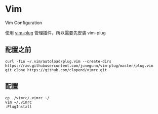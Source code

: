 # Vim
Vim Configuration

使用 [vim-plug](https://github.com/junegunn/vim-plug) 管理插件，所以需要先安装 vim-plug

## 配置之前
```
curl -fLo ~/.vim/autoload/plug.vim --create-dirs https://raw.githubusercontent.com/junegunn/vim-plug/master/plug.vim
git clone https://github.com/clopend/vimrc.git
```
## 配置
```
cp ./vimrc/.vimrc ~/
vim ~/.vimrc
:PlugInstall
```
